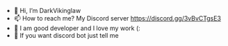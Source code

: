 - 👋 Hi, I’m DarkVikinglaw
- 📫 How to reach me? My Discord server https://discord.gg/3vBvCTgsE3
- 🔨 I am good developer and I love my work (:
- 🤖 If you want discord bot just tell me
